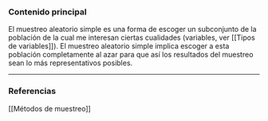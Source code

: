 ### Contenido principal

El muestreo aleatorio simple es una forma de escoger un subconjunto de la población de la cual me interesan ciertas cualidades (variables, ver [[Tipos de variables]]). El muestreo aleatorio simple implica escoger a esta población completamente al azar para que así los resultados del muestreo sean lo más representativos posibles.




--- 
### Referencias
[[Métodos de muestreo]]